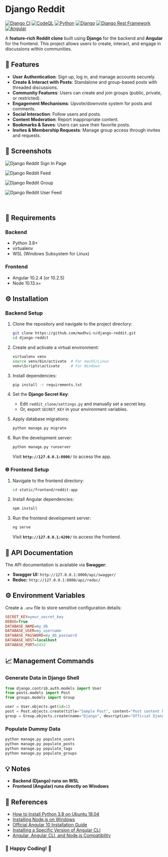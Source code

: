 # Django Reddit

[![Django CI](https://github.com/madhvi-n/django-reddit/actions/workflows/django.yml/badge.svg)](https://github.com/madhvi-n/django-reddit/actions/workflows/django.yml)
[![CodeQL](https://github.com/madhvi-n/django-reddit/actions/workflows/github-code-scanning/codeql/badge.svg)](https://github.com/madhvi-n/django-reddit/actions/workflows/github-code-scanning/codeql)
[![Python](https://img.shields.io/badge/Python-3.12-blue?style=flat&logo=python&logoColor=white)](https://www.python.org/)
[![Django](https://img.shields.io/badge/Django-3.1-brightgreen?style=flat&logo=django&logoColor=white)](https://www.djangoproject.com/)
[![Django Rest Framework](https://img.shields.io/badge/Django_Rest_Framework-3.11-red?style=flat&logo=django&logoColor=white)](https://www.django-rest-framework.org/)
[![Angular](https://img.shields.io/badge/Angular-10-blueviolet?style=flat&logo=angular&logoColor=white)](https://angular.io/)

A **feature-rich Reddit clone** built using **Django** for the backend and **Angular** for the frontend. This project allows users to create, interact, and engage in discussions within communities.

## 🚀 Features

- **User Authentication**: Sign up, log in, and manage accounts securely.
- **Create & Interact with Posts**: Standalone and group-based posts with threaded discussions.
- **Community Features**: Users can create and join groups (public, private, or restricted).
- **Engagement Mechanisms**: Upvote/downvote system for posts and comments.
- **Social Interaction**: Follow users and posts.
- **Content Moderation**: Report inappropriate content.
- **Bookmarks & Saves**: Users can save their favorite posts.
- **Invites & Membership Requests**: Manage group access through invites and requests.


## 📸 Screenshots

![Django Reddit Sign In Page](screenshots/image01.png?raw=true "Django Reddit Sign In")

![Django Reddit Feed](screenshots/image02.png?raw=true "Django Reddit Feed")

![Django Reddit Group](screenshots/image03.png?raw=true "Django Reddit Group")

![Django Reddit User Feed](screenshots/image04.png?raw=true "Django Reddit User Feed")

<br>

## 🔧 Requirements

### Backend
- Python 3.8+
- virtualenv
- WSL (Windows Subsystem for Linux)

### Frontend
- Angular 10.2.4 (or 10.2.5)
- Node 10.13.x+


## ⚙️ Installation

### Backend Setup
1. Clone the repository and navigate to the project directory:
    ```bash
    git clone https://github.com/madhvi-n/django-reddit.git
    cd django-reddit
    ```

2. Create and activate a virtual environment:
    ```bash
    virtualenv venv
    source venv/bin/activate  # For macOS/Linux
    venv\Scripts\activate     # For Windows
    ```

3. Install dependencies:
    ```bash
    pip install -r requirements.txt
    ```

4. Set the **Django Secret Key**:
    - Edit `reddit_clone/settings.py` and manually set a secret key.
    - Or, export `SECRET_KEY` in your environment variables.

5. Apply database migrations:
    ```bash
    python manage.py migrate
    ```

6. Run the development server:
    ```bash
    python manage.py runserver
    ```

    Visit **`http://127.0.0.1:8000/`** to access the app.



### 🌐 Frontend Setup
1. Navigate to the frontend directory:
    ```bash
    cd static/frontend/reddit-app
    ```

2. Install Angular dependencies:
    ```bash
    npm install
    ```

3. Run the frontend development server:
    ```bash
    ng serve
    ```

    Visit **`http://127.0.0.1:4200/`** to access the frontend.

## 📝 API Documentation

The API documentation is available via **Swagger**:

- **Swagger UI:** `http://127.0.0.1:8000/api/swagger/`
- **Redoc:** `http://127.0.0.1:8000/api/redoc/`

## ⚙️ Environment Variables

Create a `.env` file to store sensitive configuration details:

```ini
SECRET_KEY=your_secret_key
DEBUG=True
DATABASE_NAME=my_db
DATABASE_USER=my_username
DATABASE_PASSWORD=my_db_password
DATABASE_HOST=localhost
DATABASE_PORT=5432
```


## 📈 Management Commands

### Generate Data in Django Shell
```python
from django.contrib.auth.models import User
from posts.models import Post
from groups.models import Group

user = User.objects.get(id=1)
post = Post.objects.create(title="Sample Post", content="Post content here", author=user)
group = Group.objects.create(name="Django", description="Official Django community on Django Reddit")
```

### Populate Dummy Data
```bash
python manage.py populate_users
python manage.py populate_posts
python manage.py populate_tags
python manage.py populate_groups
```


## 💡 Notes
- **Backend (Django) runs on WSL**
- **Frontend (Angular) runs directly on Windows**


## 📐 References
- [How to Install Python 3.8 on Ubuntu 18.04](https://linuxize.com/post/how-to-install-python-3-8-on-ubuntu-18-04/)
- [Installing Node.js on Windows](https://www.guru99.com/download-install-node-js.html)
- [Official Angular 10 Installation Guide](https://v10.angular.io/guide/setup-local)
- [Installing a Specific Version of Angular CLI](https://stackoverflow.com/questions/44759621/install-specific-version-of-ng-cli)
- [Angular, Angular CLI, and Node.js Compatibility](https://stackoverflow.com/questions/60248452/is-there-a-compatibility-list-for-angular-angular-cli-and-node-js)

### 🎉 **Happy Coding!** 🚀

